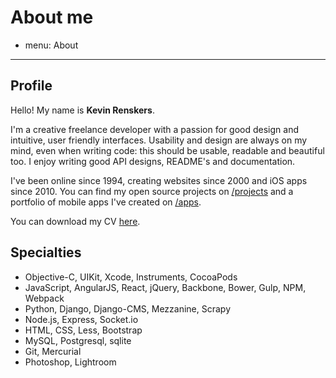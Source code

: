 # About me
- menu: About
---------------------

## Profile
Hello! My name is **Kevin Renskers**.

I'm a creative freelance developer with a passion for good design and intuitive, user friendly interfaces. Usability and design are always on my mind, even when writing code: this should be usable, readable and beautiful too. I enjoy writing good API designs, README's and documentation.

I've been online since 1994, creating websites since 2000 and iOS apps since 2010. You can find my open source projects on [/projects][projects] and a portfolio of mobile apps I've created on [/apps][apps].

You can download my CV [here](https://www.dropbox.com/s/cilqb4uzki52zx3/KevinRenskers.pdf).


## Specialties

* Objective-C, UIKit, Xcode, Instruments, CocoaPods
* JavaScript, AngularJS, React, jQuery, Backbone, Bower, Gulp, NPM, Webpack
* Python, Django, Django-CMS, Mezzanine, Scrapy
* Node.js, Express, Socket.io
* HTML, CSS, Less, Bootstrap
* MySQL, Postgresql, sqlite
* Git, Mercurial
* Photoshop, Lightroom


[projects]: /projects
[apps]: /apps